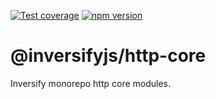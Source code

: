 [![Test coverage](https://codecov.io/gh/inversify/monorepo/branch/main/graph/badge.svg?flag=%40inversifyjs%2Fhttp-core)](https://codecov.io/gh/inversify/monorepo/branch/main/graph/badge.svg?flag=%40inversifyjs%2Fhttp-core)
[![npm version](https://img.shields.io/github/package-json/v/inversify/monorepo?filename=packages%2Fframework%2Fhttp%2Flibraries%2Fcore%2Fpackage.json&style=plastic)](https://www.npmjs.com/package/@inversifyjs/http-core)

# @inversifyjs/http-core

Inversify monorepo http core modules.
